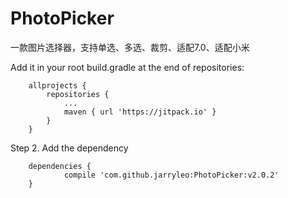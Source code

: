 # PhotoPicker
一款图片选择器，支持单选、多选、裁剪、适配7.0、适配小米

Add it in your root build.gradle at the end of repositories:
```
	allprojects {
		repositories {
			...
			maven { url 'https://jitpack.io' }
		}
	}
```  
Step 2. Add the dependency
```
	dependencies {
	        compile 'com.github.jarryleo:PhotoPicker:v2.0.2'
	}
```
